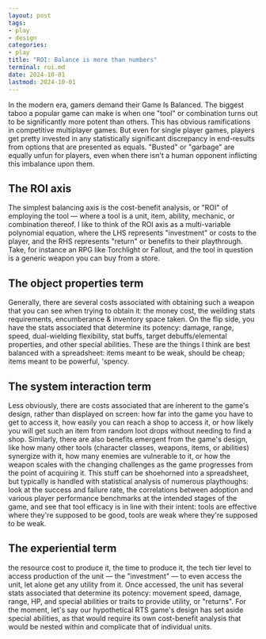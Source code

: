 ```yaml
---
layout: post
tags: 
- play
- design
categories: 
- play
title: "ROI: Balance is more than numbers"
terminal: roi.md
date: 2024-10-01
lastmod: 2024-10-01
---
```


In the modern era, gamers demand their Game Is Balanced. The biggest taboo a popular game can make is when one "tool" or combination turns out to be significantly more potent than others. This has obvious ramifications in competitive multiplayer games. But even for single player games, players get pretty invested in any statistically significant discrepancy in end-results from options that are presented as equals. "Busted" or "garbage" are equally unfun for players, even when there isn't a human opponent inflicting this imbalance upon them. 

## The ROI axis
The simplest balancing axis is the cost-benefit analysis, or "ROI" of employing the tool — where a tool is a unit, item, ability, mechanic, or combination thereof. I like to think of the ROI axis as a multi-variable polynomial equation, where the LHS represents "investment" or costs to the player, and the RHS represents "return" or benefits to their playthrough. Take, for instance an RPG like Torchlight or Fallout, and the tool in question is a generic weapon you can buy from a store.

## The object properties term
Generally, there are several costs associated with obtaining such a weapon that you can see when trying to obtain it: the money cost, the weilding stats requirements, encumberance & inventory space taken. On the flip side, you have the stats associated that determine its potency: damage, range, speed, dual-wielding flexibility, stat buffs, target debuffs/elemental properties, and other special abilities. These are the things I think are best balanced with a spreadsheet: items meant to be weak, should be cheap; items meant to be powerful, 'spency.

## The system interaction term
Less obviously, there are costs associated that are inherent to the game's design, rather than displayed on screen: how far into the game you have to get to access it, how easily you can reach a shop to access it, or how likely you will get such an item from random loot drops without needing to find a shop. Similarly, there are also benefits emergent from the game's design, like how many other tools (character classes, weapons, items, or abilities) synergize with it, how many enemies are vulnerable to it, or how the weapon scales with the changing challenges as the game progresses from the point of acquiring it. This stuff can be shoehorned into a spreadsheet, but typically is handled with statistical analysis of numerous playthoughs: look at the success and failure rate, the correlations between adoption and various player performance benchmarks at the intended stages of the game, and see that tool efficacy is in line with their intent: tools are effective where they're supposed to be good, tools are weak where they're supposed to be weak.

## The experiential term






the resource cost to produce it, the time to produce it, the tech tier level to access production of the unit — the "investment" — to even access the unit, let alone get any utility from it. Once accessed, the unit has several stats associated that determine its potency: movement speed, damage, range, HP, and special abilities or traits to provide utility, or "returns". For the moment, let's say our hypothetical RTS game's design has set aside special abilities, as that would require its own cost-benefit analysis that would be nested within and complicate that of individual units.

